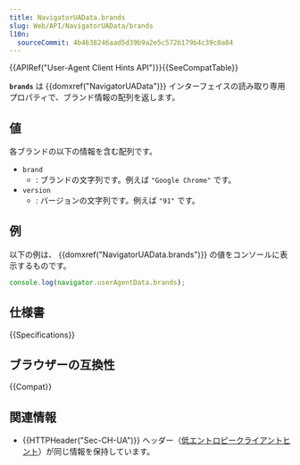 ```yaml
---
title: NavigatorUAData.brands
slug: Web/API/NavigatorUAData/brands
l10n:
  sourceCommit: 4b4638246aad5d39b9a2e5c572b179b4c39c0a84
---
```


{{APIRef("User-Agent Client Hints API")}}{{SeeCompatTable}}

**`brands`** は {{domxref("NavigatorUAData")}} インターフェイスの読み取り専用プロパティで、ブランド情報の配列を返します。

## 値

各ブランドの以下の情報を含む配列です。

- `brand`
  - : ブランドの文字列です。例えば `"Google Chrome"` です。
- `version`
  - : バージョンの文字列です。例えば `"91"` です。

## 例

以下の例は、 {{domxref("NavigatorUAData.brands")}} の値をコンソールに表示するものです。

```js
console.log(navigator.userAgentData.brands);
```

## 仕様書

{{Specifications}}

## ブラウザーの互換性

{{Compat}}

## 関連情報

- {{HTTPHeader("Sec-CH-UA")}} ヘッダー（[低エントロピークライアントヒント](/ja/docs/Web/HTTP/Client_hints#低エントロピーヒント)）が同じ情報を保持しています。
